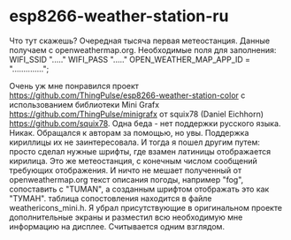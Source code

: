 # esp8266-weather-station-ru
Что тут скажешь? Очередная тысяча первая метеостанция.
Данные получаем с openweathermap.org. 
Необходимые поля для заполнения:
WIFI_SSID "....."
WIFI_PASS "....."
OPEN_WEATHER_MAP_APP_ID = "..............";

Очень уж мне понравился проект https://github.com/ThingPulse/esp8266-weather-station-color 
с использованием библиотеки Mini Grafx https://github.com/ThingPulse/minigrafx от squix78 (Daniel Eichhorn) https://github.com/squix78.
Одна беда - нет поддержки русского языка. Никак. Обращался к авторам за помощью, но увы. Поддержка кириллицы их не заинтересовала.
И тогда я пошел другим путем: просто сделал нужные шрифты, где взамен латиницы отображается кирилица. 
Это же метеостанция, с конечным числом сообщений требующих отображения. И ничто не мешает полученный от openweathermap.org текст описания погоды, например "fog", сопоставить с "TUMAN", а созданным шрифтом отображать это как "ТУМАН".
таблица сопостовления находится в файле weathericons_mini.h.
Я убрал присутствующие в оригинальном проекте дополнительные экраны и разместил всю необходимую мне информацию на дисплее. Считывается одним взглядом.

